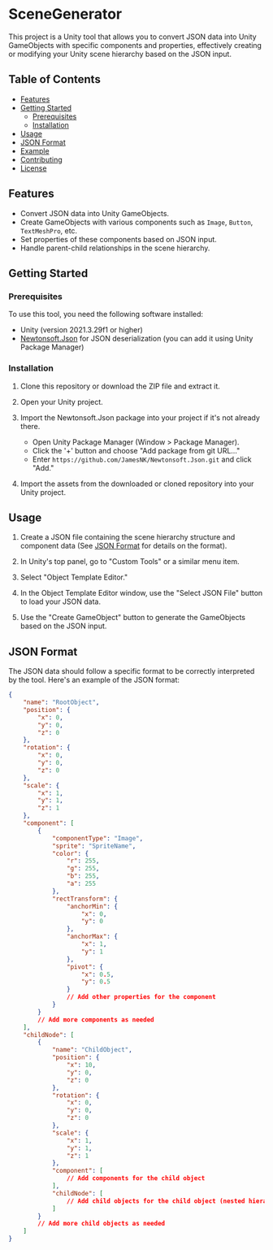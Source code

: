 # SceneGenerator

This project is a Unity tool that allows you to convert JSON data into Unity GameObjects with specific components and properties, effectively creating or modifying your Unity scene hierarchy based on the JSON input.

## Table of Contents

- [Features](#features)
- [Getting Started](#getting-started)
  - [Prerequisites](#prerequisites)
  - [Installation](#installation)
- [Usage](#usage)
- [JSON Format](#json-format)
- [Example](#example)
- [Contributing](#contributing)
- [License](#license)

## Features

- Convert JSON data into Unity GameObjects.
- Create GameObjects with various components such as `Image`, `Button`, `TextMeshPro`, etc.
- Set properties of these components based on JSON input.
- Handle parent-child relationships in the scene hierarchy.

## Getting Started

### Prerequisites

To use this tool, you need the following software installed:

- Unity (version 2021.3.29f1 or higher)
- [Newtonsoft.Json](https://www.newtonsoft.com/json) for JSON deserialization (you can add it using Unity Package Manager)

### Installation

1. Clone this repository or download the ZIP file and extract it.

2. Open your Unity project.

3. Import the Newtonsoft.Json package into your project if it's not already there.

   - Open Unity Package Manager (Window > Package Manager).
   - Click the '+' button and choose "Add package from git URL..."
   - Enter `https://github.com/JamesNK/Newtonsoft.Json.git` and click "Add."

4. Import the assets from the downloaded or cloned repository into your Unity project.

## Usage

1. Create a JSON file containing the scene hierarchy structure and component data (See [JSON Format](#json-format) for details on the format).

2. In Unity's top panel, go to "Custom Tools" or a similar menu item.

3. Select "Object Template Editor."

4. In the Object Template Editor window, use the "Select JSON File" button to load your JSON data.

5. Use the "Create GameObject" button to generate the GameObjects based on the JSON input.

## JSON Format

The JSON data should follow a specific format to be correctly interpreted by the tool. Here's an example of the JSON format:

```json
{
    "name": "RootObject",
    "position": {
        "x": 0,
        "y": 0,
        "z": 0
    },
    "rotation": {
        "x": 0,
        "y": 0,
        "z": 0
    },
    "scale": {
        "x": 1,
        "y": 1,
        "z": 1
    },
    "component": [
        {
            "componentType": "Image",
            "sprite": "SpriteName",
            "color": {
                "r": 255,
                "g": 255,
                "b": 255,
                "a": 255
            },
            "rectTransform": {
                "anchorMin": {
                    "x": 0,
                    "y": 0
                },
                "anchorMax": {
                    "x": 1,
                    "y": 1
                },
                "pivot": {
                    "x": 0.5,
                    "y": 0.5
                }
                // Add other properties for the component
            }
        }
        // Add more components as needed
    ],
    "childNode": [
        {
            "name": "ChildObject",
            "position": {
                "x": 10,
                "y": 0,
                "z": 0
            },
            "rotation": {
                "x": 0,
                "y": 0,
                "z": 0
            },
            "scale": {
                "x": 1,
                "y": 1,
                "z": 1
            },
            "component": [
                // Add components for the child object
            ],
            "childNode": [
                // Add child objects for the child object (nested hierarchy)
            ]
        }
        // Add more child objects as needed
    ]
}
